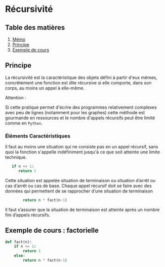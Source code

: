 # Récursivité

## Table des matières

1. [Mémo](../README.md)
1. [Principe](#principe)
1. [Exemple de cours](#exemple-de-cours--factorielle)

## Principe

La récursivité est la caractéristique des objets défini à partir d'eux mêmes, concrètement une fonction est dite récursive si elle comporte, dans son corps, au moins un appel à elle-même.

Attention :  

Si cette pratique permet d'écrire des programmes relativement complexes avec peu de lignes (notamment pour les graphes) cette méthode est gourmande en ressources et le nombre d'appels récursifs peut être limité comme en `Python`.

### Éléments Caractéristiques

Il faut au moins une situation qui ne consiste pas en un appel récursif, sans quoi la fonction s'appelle indéfiniment jusqu'à ce que soit atteinte une limite technique.

```python
   if n <= 1:
      return 1
```

Cette situation est appelée situation de terminaison ou situation d’arrêt ou cas d’arrêt ou cas de base. Chaque appel récursif doit se faire avec des données qui permettent de se rapprocher d’une situation de terminaison

```python
        return n * fact(n-1)
```

Il faut s’assurer que la situation de terminaison est atteinte après un nombre fini d’appels récursifs.

## Exemple de cours : factorielle

```python
def fact(n):
    if n <= 1:
        return 1
    else:
        return n * fact(n-1)
```
